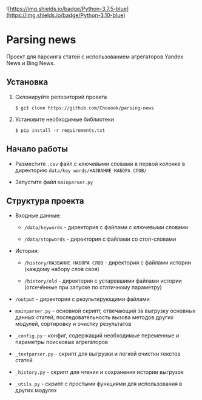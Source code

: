 ![https://img.shields.io/badge/Python-3.7.5-blue](https://img.shields.io/badge/Python-3.10-blue)    
# Parsing news
Проект для парсинга статей с использованием агрегаторов Yandex News и Bing News.
## Установка
1. Склонируйте репозиторий проекта    

    `$ git clone https://github.com/Chooook/parsing-news`

2. Установите необходимые библиотеки    

    `$ pip install -r requirements.txt`

## Начало работы
- Разместите `.csv` файл с ключевыми словами в первой колонке в директорию `data/key words/НАЗВАНИЕ НАБОРА СЛОВ/`    

- Запустите файл `mainparser.py`

## Структура проекта

- Входные данные:
    - `/data/keywords` - директория с файлами с ключевыми словами    

    - `/data/stopwords` - директория с файлами со стоп-словами

- История:
    - `/history/НАЗВАНИЕ НАБОРА СЛОВ` - директория с файлами истории (каждому набору слов своя)    

    - `/history/old` - директория с устаревшими файлами истории (отсечённые при запуске по статичному параметру)   

- `/output` - директория с результирующими файлами    

- `mainparser.py` - основной скрипт, отвечающий за выгрузку основных данных статей, последовательность вызова методов других модулей, сортировку и очистку результатов    

- `_config.py` - конфиг, содержащий необходимые переменные и параметры поисковых агрегаторов    

- `_textparser.py` - скрипт для выгрузки и легкой очистки текстов статей    

- `_history.py` - скрипт для чтения и сохранения истории выгрузок     

- `_utils.py` - скрипт с простыми функциями для использования в других модулях
